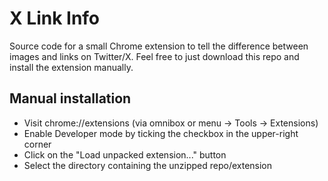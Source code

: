 # X Link Info

Source code for a small Chrome extension to tell the difference between images and links on Twitter/X. Feel free to just download this repo and install the extension manually.

## Manual installation

- Visit chrome://extensions (via omnibox or menu -> Tools -> Extensions)
- Enable Developer mode by ticking the checkbox in the upper-right corner
- Click on the "Load unpacked extension..." button
- Select the directory containing the unzipped repo/extension